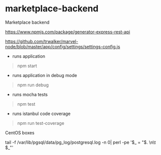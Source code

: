 # marketplace-backend
Marketplace backend

https://www.npmjs.com/package/generator-express-rest-api

https://github.com/trwalker/marvel-node/blob/master/app/config/settings/settings-config.js



* runs application
> npm start

* runs application in debug mode
> npm run debug

* runs mocha tests
> npm test

* runs istanbul code coverage
> npm run test-coverage


CentOS boxes

tail -f /var/lib/pgsql/data/pg_log/postgresql.log -n 0| perl -pe '$_ = "$. \n\t  $_"'

